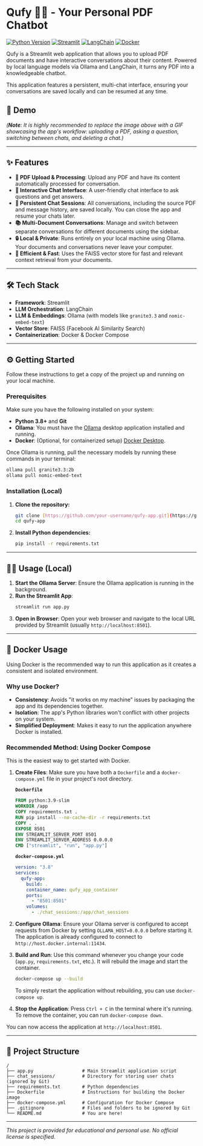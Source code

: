 # Qufy 🤖💬 - Your Personal PDF Chatbot

[![Python Version](https://img.shields.io/badge/Python-3.8+-blue.svg)](https://www.python.org/downloads/)
[![Streamlit](https://img.shields.io/badge/Streamlit-1.35+-red.svg)](https://streamlit.io)
[![LangChain](https://img.shields.io/badge/LangChain-0.2+-green.svg)](https://www.langchain.com/)
[![Docker](https://img.shields.io/badge/Docker-Ready-blue.svg)](https://www.docker.com/)

Qufy is a Streamlit web application that allows you to upload PDF documents and have interactive conversations about their content. Powered by local language models via Ollama and LangChain, it turns any PDF into a knowledgeable chatbot.

This application features a persistent, multi-chat interface, ensuring your conversations are saved locally and can be resumed at any time.

## 🚀 Demo

_(**Note**: It is highly recommended to replace the image above with a GIF showcasing the app's workflow: uploading a PDF, asking a question, switching between chats, and deleting a chat.)_

---

## ✨ Features

- **📄 PDF Upload & Processing**: Upload any PDF and have its content automatically processed for conversation.
- **💬 Interactive Chat Interface**: A user-friendly chat interface to ask questions and get answers.
- **💾 Persistent Chat Sessions**: All conversations, including the source PDF and message history, are saved locally. You can close the app and resume your chats later.
- **📚 Multi-Document Conversations**: Manage and switch between separate conversations for different documents using the sidebar.
- **🔒 Local & Private**: Runs entirely on your local machine using Ollama. Your documents and conversations never leave your computer.
- **🚀 Efficient & Fast**: Uses the FAISS vector store for fast and relevant context retrieval from your documents.

---

## 🛠️ Tech Stack

- **Framework**: Streamlit
- **LLM Orchestration**: LangChain
- **LLM & Embeddings**: Ollama (with models like `granite3.3` and `nomic-embed-text`)
- **Vector Store**: FAISS (Facebook AI Similarity Search)
- **Containerization**: Docker & Docker Compose

---

## ⚙️ Getting Started

Follow these instructions to get a copy of the project up and running on your local machine.

### Prerequisites

Make sure you have the following installed on your system:

- **Python 3.8+** and **Git**
- **Ollama**: You must have the [Ollama](https://ollama.com/) desktop application installed and running.
- **Docker**: (Optional, for containerized setup) [Docker Desktop](https://www.docker.com/products/docker-desktop/).

Once Ollama is running, pull the necessary models by running these commands in your terminal:

```bash
ollama pull granite3.3:2b
ollama pull nomic-embed-text
```

### Installation (Local)

1.  **Clone the repository:**

    ```bash
    git clone [https://github.com/your-username/qufy-app.git](https://github.com/your-username/qufy-app.git)
    cd qufy-app
    ```

2.  **Install Python dependencies:**
    ```bash
    pip install -r requirements.txt
    ```

---

## 🏃‍♀️ Usage (Local)

1.  **Start the Ollama Server**: Ensure the Ollama application is running in the background.
2.  **Run the Streamlit App**:
    ```bash
    streamlit run app.py
    ```
3.  **Open in Browser**: Open your web browser and navigate to the local URL provided by Streamlit (usually `http://localhost:8501`).

---

## 🐳 Docker Usage

Using Docker is the recommended way to run this application as it creates a consistent and isolated environment.

### Why use Docker?

- **Consistency**: Avoids "it works on my machine" issues by packaging the app and its dependencies together.
- **Isolation**: The app's Python libraries won't conflict with other projects on your system.
- **Simplified Deployment**: Makes it easy to run the application anywhere Docker is installed.

### Recommended Method: Using Docker Compose

This is the easiest way to get started with Docker.

1.  **Create Files**: Make sure you have both a `Dockerfile` and a `docker-compose.yml` file in your project's root directory.

    **`Dockerfile`**

    ```Dockerfile
    FROM python:3.9-slim
    WORKDIR /app
    COPY requirements.txt .
    RUN pip install --no-cache-dir -r requirements.txt
    COPY . .
    EXPOSE 8501
    ENV STREAMLIT_SERVER_PORT 8501
    ENV STREAMLIT_SERVER_ADDRESS 0.0.0.0
    CMD ["streamlit", "run", "app.py"]
    ```

    **`docker-compose.yml`**

    ```yaml
    version: "3.8"
    services:
      qufy-app:
        build: .
        container_name: qufy_app_container
        ports:
          - "8501:8501"
        volumes:
          - ./chat_sessions:/app/chat_sessions
    ```

2.  **Configure Ollama**: Ensure your Ollama server is configured to accept requests from Docker by setting `OLLAMA_HOST=0.0.0.0` before starting it. The application is already configured to connect to `http://host.docker.internal:11434`.

3.  **Build and Run**: Use this command whenever you change your code (`app.py`, `requirements.txt`, etc.). It will rebuild the image and start the container.

    ```bash
    docker-compose up --build
    ```

    To simply restart the application without rebuilding, you can use `docker-compose up`.

4.  **Stop the Application**: Press `Ctrl + C` in the terminal where it's running. To remove the container, you can run `docker-compose down`.

You can now access the application at `http://localhost:8501`.

---

## 📁 Project Structure

```
/
├── app.py                  # Main Streamlit application script
├── chat_sessions/          # Directory for storing user chats (ignored by Git)
├── requirements.txt        # Python dependencies
├── Dockerfile              # Instructions for building the Docker image
├── docker-compose.yml      # Configuration for Docker Compose
├── .gitignore              # Files and folders to be ignored by Git
└── README.md               # You are here!
```

---

_This project is provided for educational and personal use. No official license is specified._
